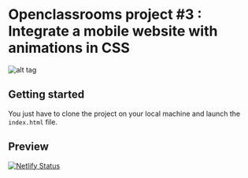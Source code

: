 # Openclassrooms project #3 : Integrate a mobile website with animations in CSS

![alt tag](https://user-images.githubusercontent.com/56133015/111757154-53131500-889b-11eb-8be4-8ecff0e9e746.jpg)

## Getting started

You just have to clone the project on your local machine and launch the ```index.html``` file.

## Preview

[![Netlify Status](https://api.netlify.com/api/v1/badges/64418f1c-35e4-48f4-91b2-2b492c8719de/deploy-status)](https://ab-ohmyfood.netlify.app/)
